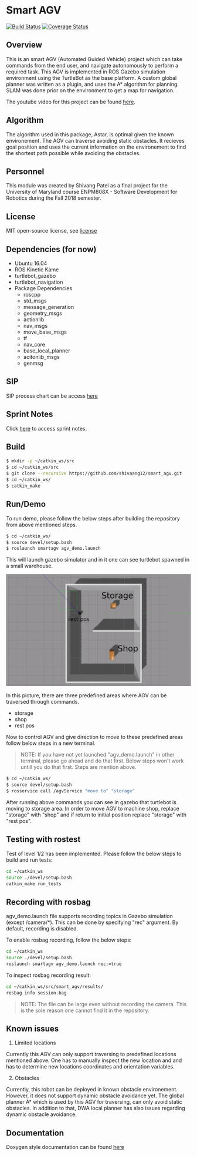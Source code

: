 # Smart AGV
[![Build Status](https://travis-ci.org/shivaang12/smart_agv.svg?branch=master)](https://travis-ci.org/shivaang12/smart_agv)
[![Coverage Status](https://coveralls.io/repos/github/shivaang12/smart_agv/badge.svg?branch=master)](https://coveralls.io/github/shivaang12/smart_agv?branch=master)

## Overview
This is an smart AGV (Automated Guided Vehicle) project which can take commands from the end user, and navigate autonomously to perform a required task. This AGV is implemented in ROS Gazebo simulation environment using the TurtleBot as the base platform. A custom global planner was written as a plugin, and uses the A* algorithm for planning. SLAM was done prior on the environment to get a map for navigation.

The youtube video for this project can be found [here](https://youtu.be/ZfPYKyFYQwg).

## Algorithm
The algorithm used in this package, Astar,  is optimal given the known environement. The AGV can traverse avoiding static obstacles. It recieves goal position and uses the current information on the environement to find the shortest path possible while avoiding the obstacles.

## Personnel
This module was created by Shivang Patel as a final project for the University of Maryland course ENPM808X - Software Development for Robotics during the Fall 2018 semester.

## License
MIT open-source license, see [license](https://opensource.org/licenses/MIT)

## Dependencies (for now)
- Ubuntu 16.04
- ROS Kinetic Kame
- turtlebot_gazebo
- turtlebot_navigation
- Package Dependencies
    - roscpp
    - std_msgs
    - message_generation
    - geometry_msgs
    - actionlib
    - nav_msgs
    - move_base_msgs
    - tf
    - nav_core
    - base_local_planner
    - acitonlib_msgs
    - genmsg

## SIP
SIP process chart can be access [here](https://docs.google.com/spreadsheets/d/15FUiV2CVoGEMxKz0mKP8EMVmY0W706Poa8y_qtE8bmY/edit?usp=sharing)

## Sprint Notes

Click [here](https://docs.google.com/document/d/1l9LacTmeBo5nzlTT7CSJo50k2eist533l3HIxqJ_3jI/edit?usp=sharing) to access sprint notes.

## Build

```bash
$ mkdir -p ~/catkin_ws/src
$ cd ~/catkin_ws/src
$ git clone --recursive https://github.com/shivaang12/smart_agv.git
$ cd ~/catkin_ws/
$ catkin_make
```

## Run/Demo
To run demo, please follow the below steps after building the repository from above mentioned steps.
```bash
$ cd ~/catkin_ws/
$ source devel/setup.bash
$ roslaunch smartagv agv_demo.launch
```
This will launch gazebo simulator and in it one can see turtlebot spawned in a small warehouse.

![alt-text](map/world_2.png)

In this picture, there are three predefined areas where AGV can be traversed through commands.
- storage
- shop
- rest pos

Now to control AGV and give direction to move to these predefined areas follow below steps in a new terminal.

> NOTE: If you have not yet launched "agv_demo.launch" in other terminal, please go ahead and do that first. Below steps won't work untill you do that first. Steps are mention above.

```bash
$ cd ~/catkin_ws/
$ source devel/setup.bash
$ rosservice call /agvService "move to" "storage"
```
After running above commands you can see in gazebo that turtlebot is moving to storage area. In order to move AGV to machine shop, replace "storage" with "shop" and if return to initial position replace "storage" with "rest pos". 

## Testing with rostest
Test of level 1/2 has been implemented. Please follow the below steps to build and run tests:

```bash
cd ~/catkin_ws
source ./devel/setup.bash
catkin_make run_tests
```


## Recording with rosbag
agv_demo.launch file supports recording topics in Gazebo simulation (except /camera/*).  This can be
done by specifying "rec" argument. By default, recording is disabled.

To enable rosbag recording, follow the below steps:

```bash
cd ~/catkin_ws
source ./devel/setup.bash
roslaunch smartagv agv_demo.launch rec:=true
```

To inspect rosbag recording result:

```bash
cd ~/catkin_ws/src/smart_agv/results/
rosbag info session.bag
```

> NOTE: The file can be large even without recording the camera. This is the sole reason one cannot find it in the repository.

## Known issues
1. Limited locations

Currently this AGV can only support traversing to predefined locations mentioned above. One has to manually inspect the new location and and has to determine new locations coordinates and orientation variables.

2. Obstacles

Currently, this robot can be deployed in known obstacle environement. However, it does not support dynamic obstacle avoidance yet. The global planner A* which is used by this AGV for traversing, can only avoid static obstacles. In addition to that, DWA local planner has also issues regarding dynamic obstacle avoidance.

## Documentation

Doxygen style documentation can be found [here](https://github.com/shivaang12/smart_agv/blob/master/documentation/html/index.html)
